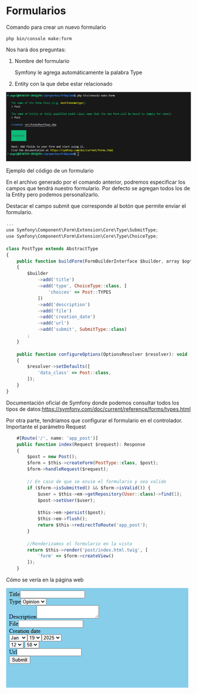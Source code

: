 # Formularios

Comando para crear un nuevo formulario

```none
php bin/console make:form
```

Nos hará dos preguntas:


1. Nombre del formulario

   Symfony le agrega automáticamente la palabra Type

2. Entity con la que debe estar relacionado

 ![](attachments/8d7a86f5-cd53-425b-816c-8990c28bd39e.png)


Ejemplo del código de un formulario

En el archivo generado por el comando anterior, podremos especificar los campos que tendrá nuestro formulario. Por defecto se agregan todos los de la Entity pero podemos personalizarlo.

Destacar el campo submit que corresponde al botón que permite enviar el formulario.

```javascript
...
use Symfony\Component\Form\Extension\Core\Type\SubmitType;
use Symfony\Component\Form\Extension\Core\Type\ChoiceType;

class PostType extends AbstractType
{
    public function buildForm(FormBuilderInterface $builder, array $options): void
    {
        $builder
            ->add('title')
            ->add('type', ChoiceType::class, [
                'choices' => Post::TYPES
            ])
            ->add('description')
            ->add('file')
            ->add('creation_date')
            ->add('url')
            ->add('submit', SubmitType::class)
        ;
    }

    public function configureOptions(OptionsResolver $resolver): void
    {
        $resolver->setDefaults([
            'data_class' => Post::class,
        ]);
    }
}
```

Documentación oficial de Symfony donde podemos consultar todos los tipos de datos:<https://symfony.com/doc/current/reference/forms/types.html>


Por otra parte, tendríamos que configurar el formulario en el controlador. Importante el parámetro Request

```javascript
    #[Route('/', name: 'app_post')]
    public function index(Request $request): Response
    {
        $post = new Post();
        $form = $this->createForm(PostType::class, $post);
        $form->handleRequest($request);
        
        // En caso de que se envie el formulario y sea valido
        if ($form->isSubmitted() && $form->isValid()) { 
            $user = $this->em->getRepository(User::class)->find(1);
            $post->setUser($user);

            $this->em->persist($post);
            $this->em->flush();
            return $this->redirectToRoute('app_post');
        }       
        
        //Renderizamos el formulario en la vista
        return $this->render('post/index.html.twig', [
            'form' => $form->createView()
        ]);
    }
```


Cómo se vería en la página web  

![](attachments/5de5d113-6edf-4242-badc-0d84c2fd330d.png " =448x244")
